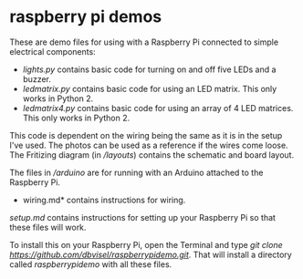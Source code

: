 # raspberry pi demos

These are demo files for using with a Raspberry Pi connected to simple electrical components:

 * *lights.py* contains basic code for turning on and off five LEDs and a buzzer.
 * *ledmatrix.py* contains basic code for using an LED matrix. This only works in Python 2.
 * *ledmatrix4.py* contains basic code for using an array of 4 LED matrices. This only works in Python 2.

This code is dependent on the wiring being the same as it is in the setup I've used. The photos can be used as a reference if the wires come loose. The Fritizing diagram (in */layouts*) contains the schematic and board layout.

The files in */arduino* are for running with an Arduino attached to the Raspberry Pi.

* wiring.md* contains instructions for wiring.

*setup.md* contains instructions for setting up your Raspberry Pi so that these files will work.

To install this on your Raspberry Pi, open the Terminal and type *git clone https://github.com/dbvisel/raspberrypidemo.git*. That will install a directory called *raspberrypidemo* with all these files.
